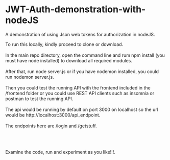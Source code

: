 # JWT-Auth-demonstration-with-nodeJS
A demonstration of using Json web tokens for authorization in nodeJS.

To run this locally, kindly proceed to clone or download.<br><br>
In the main repo directory, open the command line and rum npm install (you must have node installed) to download all required modules.<br><br>
After that, run node server.js or if you have nodemon installed, you could run nodemon server.js.<br><br>
Then you could test the running API with the frontend included in the /frontend folder or you could use REST API clients such as insomnia or postman to test the running API.<br><br>
The api would be running by default on port 3000 on localhost so the url would be http://localhost:3000/api_endpoint.<br><br>
The endpoints here are /login and /getstuff.<br><br><br><br>

Examine the code, run and experiment as you like!!!.<br>
